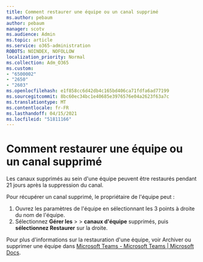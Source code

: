 ```yaml
---
title: Comment restaurer une équipe ou un canal supprimé
ms.author: pebaum
author: pebaum
manager: scotv
ms.audience: Admin
ms.topic: article
ms.service: o365-administration
ROBOTS: NOINDEX, NOFOLLOW
localization_priority: Normal
ms.collection: Adm_O365
ms.custom:
- "6500002"
- "2650"
- "2603"
ms.openlocfilehash: e1f858cc6d42db4c165bd406ca71fdfa6ad77199
ms.sourcegitcommit: 8bc60ec34bc1e40685e3976576e04a2623f63a7c
ms.translationtype: MT
ms.contentlocale: fr-FR
ms.lasthandoff: 04/15/2021
ms.locfileid: "51811166"
---
```

# <a name="how-to-restore-a-deleted-team-or-channel"></a>Comment restaurer une équipe ou un canal supprimé

Les canaux supprimés au sein d'une équipe peuvent être restaurés pendant 21 jours après la suppression du canal.

Pour récupérer un canal supprimé, le propriétaire de l'équipe peut :

1. Ouvrez les paramètres de l'équipe en sélectionnant les 3 points à droite du nom de l'équipe.
2. Sélectionnez **Gérer les**  >    >  **canaux d'équipe** supprimés, puis **sélectionnez Restaurer** sur la droite.

Pour plus d'informations sur la restauration d'une équipe, voir Archiver ou supprimer une équipe dans [Microsoft Teams - Microsoft Teams | Microsoft Docs](https://docs.microsoft.com/microsoftteams/archive-or-delete-a-team#restore-a-deleted-team).
